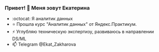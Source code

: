 ### Привет! :wave: Меня зовут Екатерина

- :octocat: Я аналитик данных
- :star: Прошла курс "Аналитик данных" от Яндекс.Практикум.
- ⚡ Углубляю техническую экспертизу, развиваюсь в направлении DS/ML
- 📫 Telegram @Ekat_Zakharova


<!--
**ekaterina-zakharova/Ekaterina-Zakharova** is a ✨ _special_ ✨ repository because its `README.md` (this file) appears on your GitHub profile.

Here are some ideas to get you started:

- 🔭 I’m currently working on ...
- 🌱 I’m currently learning ...
- 👯 I’m looking to collaborate on ...
- 🤔 I’m looking for help with ...
- 💬 Ask me about ...
- 📫 How to reach me: ...
- 😄 Pronouns: ...
- ⚡ Fun fact: ...
-->
